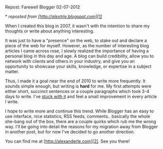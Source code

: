 Repost: Farewell Blogger
02-07-2012

\* *reposted from [http://alextrle.blogspot.com][1]*

When I created this blog in 2007, it wasn't with the intention to share my thoughts or write about anything interesting.

It was just to have a "presence" on the web, to stake out and declare a piece of the web for myself. However, as the number of interesting blog articles I came across rose, I slowly realized the importance of having a personal blog in this day and age. A blog can build credibility, allow you to network with clients and others in your industry, and give you an opportunity to showcase your skills, knowledge, or expertise in a subject matter.

Thus, I made it a goal near the end of 2010 to write more frequently. It sounds simple enough, but writing is **hard** for me. My first attempts were either short, succinct sentences or a couple paragraphs which took 3-4 days to write. I've [stuck with it][3] and feel a small improvement in every article I write.

I hope to write more and continue this trend. While Blogger has an easy to use interface, nice statistics, RSS feeds, comments.. basically the whole she-bang out of the box, there are a couple quirks which rub me the wrong way. I'll be going into detail the reasons for my migration away from Blogger in another post, but for now I've decided to go another direction.

You can find me at [http://alexanderle.com][2]. See you there!

[1]: http://alextrle.blogspot.com
[2]: http://alexanderle.com
[3]: /blog/2011/money-in-the-bank.html

